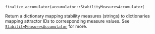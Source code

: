 ```
finalize_accumulator(accumulator::StabilityMeasuresAccumulator)
```

Return a dictionary mapping stability measures (strings) to dictionaries mapping attractor IDs to corresponding measure values. See [`StabilityMeasuresAccumulator`](@ref) for more.
